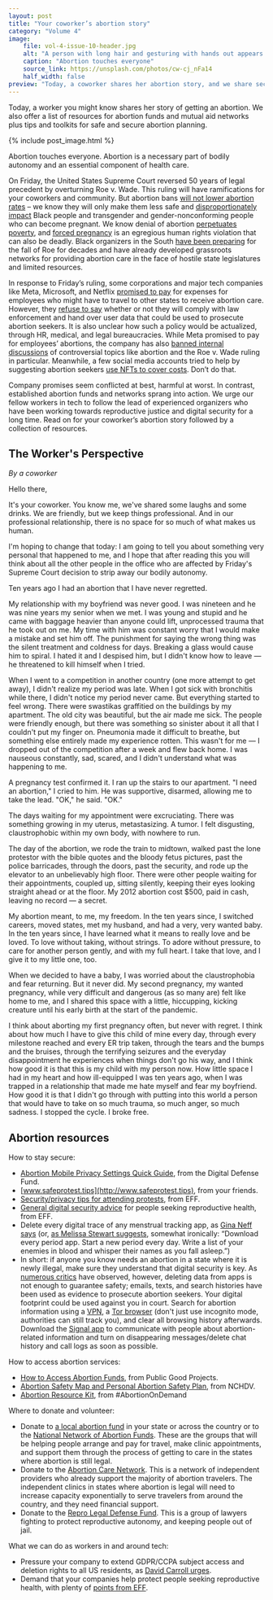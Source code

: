 ```yaml
---
layout: post
title: "Your coworker’s abortion story"
category: "Volume 4"
image:
    file: vol-4-issue-10-header.jpg
    alt: "A person with long hair and gesturing with hands out appears to share a story in a room with a dozen other people in business casual attire and modern art on the wall behind them"
    caption: "Abortion touches everyone"
    source_link: https://unsplash.com/photos/cw-cj_nFa14
    half_width: false
preview: "Today, a coworker shares her abortion story, and we share security tips and donation links."
---
```


Today, a worker you might know shares her story of getting an abortion. We also offer a list of resources for abortion funds and mutual aid networks plus tips and toolkits for safe and secure abortion planning.

<!-- DO NOT remove the excerpt tag -->
<!--excerpt-->
<!-- remaining content goes below here -->

<!-- DO NOT remove the header image -->
{% include post_image.html %}

Abortion touches everyone. Abortion is a necessary part of bodily autonomy and an essential component of health care.

On Friday, the United States Supreme Court reversed 50 years of legal precedent by overturning Roe v. Wade. This ruling will have ramifications for your coworkers and community. But abortion bans [will not lower abortion rates](https://www.cnn.com/2018/03/21/health/abortion-restriction-laws/index.html) – we know they will only make them less safe and [disproportionately impact](https://abcnews.go.com/Health/abortion-restrictions-disproportionately-impact-people-color/story?id=84467809) Black people and transgender and gender-nonconforming people who can become pregnant. We know denial of abortion [perpetuates poverty](https://www.reuters.com/article/us-health-abortion-hardship/denial-of-abortion-leads-to-economic-hardship-for-low-income-women-idUSKBN1F731Z), and [forced pregnancy](https://www.aclu.org/news/topic/end-forced-pregnancy) is an egregious human rights violation that can also be deadly. Black organizers in the South [have been preparing](https://www.nbcnews.com/news/nbcblk/black-women-south-bracing-roes-fall-decades-rcna27097) for the fall of Roe for decades and have already developed grassroots networks for providing abortion care in the face of hostile state legislatures and limited resources. 

In response to Friday’s ruling, some corporations and major tech companies like Meta, Microsoft, and Netflix [promised to pay](https://www.fastcompany.com/90764437/these-tech-companies-are-pledging-to-pay-for-abortion-travel) for expenses for employees who might have to travel to other states to receive abortion care. However, they [refuse to say](https://www.vice.com/en/article/v7vmm4/tech-companies-wont-say-abortion-data-roe-v-wade) whether or not they will comply with law enforcement and hand over user data that could be used to prosecute abortion seekers. It is also unclear how such a policy would be actualized, through HR, medical, and legal bureaucracies. While Meta promised to pay for employees’ abortions, the company has also [banned internal discussions](https://www.businessinsider.com/meta-bans-staff-from-discussing-roe-v-wade-deleting-messages-2022-6) of controversial topics like abortion and the Roe v. Wade ruling in particular. Meanwhile, a few social media accounts tried to help by suggesting abortion seekers [use NFTs to cover costs](https://www.washingtonpost.com/technology/2022/05/07/roe-cowgirls-politics-web-3/). Don’t do that.

Company promises seem conflicted at best, harmful at worst. In contrast, established abortion funds and networks sprang into action. We urge our fellow workers in tech to follow the lead of experienced organizers who have been working towards reproductive justice and digital security for a long time. Read on for your coworker’s abortion story followed by a collection of resources.

## The Worker's Perspective

_By a coworker_

Hello there,

It's your coworker. You know me, we've shared some laughs and some drinks. We are friendly, but we keep things professional. And in our professional relationship, there is no space for so much of what makes us human. 

I'm hoping to change that today: I am going to tell you about something very personal that happened to me, and I hope that after reading this you will think about all the other people in the office who are affected by Friday's Supreme Court decision to strip away our bodily autonomy.

Ten years ago I had an abortion that I have never regretted.

My relationship with my boyfriend was never good. I was nineteen and he was nine years my senior when we met. I was young and stupid and he came with baggage heavier than anyone could lift, unprocessed trauma that he took out on me. My time with him was constant worry that I would make a mistake and set him off. The punishment for saying the wrong thing was the silent treatment and coldness for days. Breaking a glass would cause him to spiral. I hated it and I despised him, but I didn't know how to leave — he threatened to kill himself when I tried.

When I went to a competition in another country (one more attempt to get away), I didn't realize my period was late. When I got sick with bronchitis while there, I didn't notice my period never came. But everything started to feel wrong. There were swastikas graffitied on the buildings by my apartment. The old city was beautiful, but the air made me sick. The people were friendly enough, but there was something so sinister about it all that I couldn't put my finger on. Pneumonia made it difficult to breathe, but something else entirely made my experience rotten. This wasn't for me — I dropped out of the competition after a week and flew back home. I was nauseous constantly, sad, scared, and I didn't understand what was happening to me.

A pregnancy test confirmed it. I ran up the stairs to our apartment. "I need an abortion," I cried to him. He was supportive, disarmed, allowing me to take the lead. "OK," he said. "OK."

The days waiting for my appointment were excruciating. There was something growing in my uterus, metastasizing. A tumor. I felt disgusting, claustrophobic within my own body, with nowhere to run.

The day of the abortion, we rode the train to midtown, walked past the lone protestor with the bible quotes and the bloody fetus pictures, past the police barricades, through the doors, past the security, and rode up the elevator to an unbelievably high floor. There were other people waiting for their appointments, coupled up, sitting silently, keeping their eyes looking straight ahead or at the floor. My 2012 abortion cost $500, paid in cash, leaving no record — a secret.

My abortion meant, to me, my freedom. In the ten years since, I switched careers, moved states, met my husband, and had a very, very wanted baby. In the ten years since, I have learned what it means to really love and be loved. To love without taking, without strings. To adore without pressure, to care for another person gently, and with my full heart. I take that love, and I give it to my little one, too.

When we decided to have a baby, I was worried about the claustrophobia and fear returning. But it never did. My second pregnancy, my wanted pregnancy, while very difficult and dangerous (as so many are) felt like home to me, and I shared this space with a little, hiccupping, kicking creature until his early birth at the start of the pandemic.

I think about aborting my first pregnancy often, but never with regret. I think about how much I have to give this child of mine every day, through every milestone reached and every ER trip taken, through the tears and the bumps and the bruises, through the terrifying seizures and the everyday disappointment he experiences when things don't go his way, and I think how good it is that this is my child with my person now. How little space I had in my heart and how ill-equipped I was ten years ago, when I was trapped in a relationship that made me hate myself and fear my boyfriend. How good it is that I didn't go through with putting into this world a person that would have to take on so much trauma, so much anger, so much sadness. I stopped the cycle. I broke free.



## Abortion resources

How to stay secure:
* [Abortion Mobile Privacy Settings Quick Guide](https://digitaldefensefund.org/ddf-guides/abortion-privacy/), from the Digital Defense Fund.
* [www.safeprotest.tips](http://www.safeprotest.tips), from your friends.
* [Security/privacy tips for attending protests](https://ssd.eff.org/en/module/attending-protest), from EFF.
* [General digital security advice](https://www.eff.org/deeplinks/2022/06/security-and-privacy-tips-people-seeking-abortion) for people seeking reproductive health, from EFF.
* Delete every digital trace of any menstrual tracking app, as [Gina Neff says](https://twitter.com/ginasue/status/1540354137304760321) (or, [as Melissa Stewart suggests](https://twitter.com/LissaJoStewart/status/1540451149790285827), somewhat ironically: “Download every period app. Start a new period every day. Write a list of your enemies in blood and whisper their names as you fall asleep.”) 
* In short: if anyone you know needs an abortion in a state where it is newly illegal, make sure they understand that digital security is key. As [numerous critics](https://twitter.com/KateRoseBee/status/1540546482599669760) have observed, however, deleting data from apps is not enough to guarantee safety; emails, texts, and search histories have been used as evidence to prosecute abortion seekers. Your digital footprint could be used against you in court. Search for abortion information using a [VPN](https://protonvpn.com/), a [Tor browser](https://www.torproject.org/download/) (don't just use incognito mode, authorities can still track you), and clear all browsing history afterwards. Download the [Signal app](https://signal.org/en/) to communicate with people about abortion-related information and turn on disappearing messages/delete chat history and call logs as soon as possible.

How to access abortion services:
* [How to Access Abortion Funds](https://publicgoodnews.com/2022/06/22/how-to-access-abortion-funds/), from Public Good Projects.
* [Abortion Safety Map and Personal Abortion Safety Plan](https://www.lizartistry.com/), from NCHDV.
* [Abortion Resource Kit](https://docs.google.com/document/d/1qi3YdnpcxOCPk9imk2SWvRhAQg44eKM3jEM1nD1QlFM/edit), from #AbortionOnDemand

Where to donate and volunteer:
* Donate to [a local abortion fund](https://abortionfunds.org/funds/) in your state or across the country or to the [National Network of Abortion Funds](https://abortionfunds.org/). These are the groups that will be helping people arrange and pay for travel, make clinic appointments, and support them through the process of getting to care in the states where abortion is still legal.
* Donate to the [Abortion Care Network](https://abortioncarenetwork.org/donate/). This is a network of independent providers who already support the majority of abortion travelers. The independent clinics in states where abortion is legal will need to increase capacity exponentially to serve travelers from around the country, and they need financial support.
* Donate to the [Repro Legal Defense Fund](https://reprolegaldefensefund.org/give/). This is a group of lawyers fighting to protect reproductive autonomy, and keeping people out of jail.

What we can do as workers in and around tech:
* Pressure your company to extend GDPR/CCPA subject access and deletion rights to all US residents, as [David Carroll urges](https://twitter.com/profcarroll/status/1540354484940980224).
* Demand that your companies help protect people seeking reproductive health, with plenty of [points from EFF](https://www.eff.org/deeplinks/2022/05/what-companies-can-do-now-protect-digital-rights-post-roe-world).
